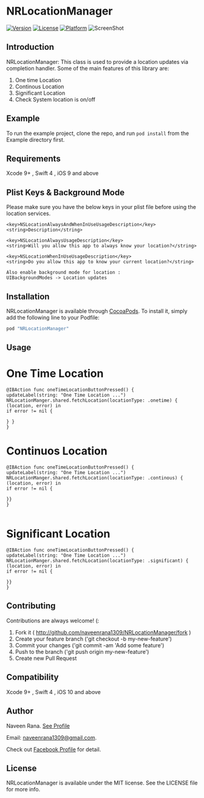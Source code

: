 

# NRLocationManager

[![Version](https://img.shields.io/cocoapods/v/NRLocationManager.svg?style=flat)](http://cocoapods.org/pods/NRLocationManager)
[![License](https://img.shields.io/cocoapods/l/NRLocationManager.svg?style=flat)](http://cocoapods.org/pods/NRLocationManager)
[![Platform](https://img.shields.io/cocoapods/p/NRLocationManager.svg?style=flat)](http://cocoapods.org/pods/NRLocationManager)
![ScreenShot](https://cdn.rawgit.com/naveenrana1309/NRLocationManager/master/Example/sample.png "Screeshot")



## Introduction

NRLocationManager: This class is used to provide a location updates via completion handler. Some of the main features of this library  are:
1) One time Location
2) Continous Location
3) Significant Location
4) Check System location is on/off

## Example

To run the example project, clone the repo, and run `pod install` from the Example directory first.

## Requirements
Xcode 9+ , Swift 4 , iOS 9 and above


## Plist Keys & Background Mode
Please make sure you have the below keys in your plist file before using the location services.

```
<key>NSLocationAlwaysAndWhenInUseUsageDescription</key>
<string>Description</string>

<key>NSLocationAlwaysUsageDescription</key>
<string>Will you allow this app to always know your location?</string>

<key>NSLocationWhenInUseUsageDescription</key>
<string>Do you allow this app to know your current location?</string>

Also enable background mode for location :
UIBackgroundModes -> Location updates
```

## Installation

NRLocationManager is available through [CocoaPods](http://cocoapods.org). To install
it, simply add the following line to your Podfile:

```ruby
pod "NRLocationManager"
```



## Usage

# One Time Location
```
@IBAction func oneTimeLocationButtonPressed() {
updateLabel(string: "One Time Location ...")
NRLocationManger.shared.fetchLocation(locationType: .onetime) { (location, error) in
if error != nil {

} }
}

```

# Continuos Location

```
@IBAction func oneTimeLocationButtonPressed() {
updateLabel(string: "One Time Location ...")
NRLocationManger.shared.fetchLocation(locationType: .continous) { (location, error) in
if error != nil {

}}
}


```
# Significant Location

```
@IBAction func oneTimeLocationButtonPressed() {
updateLabel(string: "One Time Location ...")
NRLocationManger.shared.fetchLocation(locationType: .significant) { (location, error) in
if error != nil {

}}
}

```


## Contributing

Contributions are always welcome! (:

1. Fork it ( http://github.com/naveenrana1309/NRLocationManager/fork )
2. Create your feature branch ('git checkout -b my-new-feature')
3. Commit your changes ('git commit -am 'Add some feature')
4. Push to the branch ('git push origin my-new-feature')
5. Create new Pull Request

## Compatibility

Xcode 9+ , Swift 4 , iOS 10 and above

## Author

Naveen Rana. [See Profile](https://www.linkedin.com/in/naveen-rana-9a371a40)

Email:
naveenrana1309@gmail.com.

Check out [Facebook Profile](https://www.facebook.com/naveen.rana.146) for detail.

## License

NRLocationManager is available under the MIT license. See the LICENSE file for more info.

